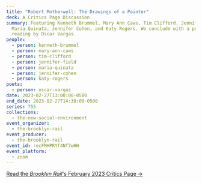 ```yaml
---
title: "Robert Motherwell: The Drawings of a Painter"
deck: A Critics Page Discussion
summary: Featuring Kenneth Brummel, Mary Ann Caws, Tim Clifford, Jennifer Field,
  Maria Quinata, Jennifer Cohen, and Katy Rogers. We conclude with a poetry
  reading by Oscar Vargas.
people:
  - person: kenneth-brummel
  - person: mary-ann-caws
  - person: tim-clifford
  - person: jennifer-field
  - person: maria-quinata
  - person: jennifer-cohen
  - person: katy-rogers
poets:
  - person: oscar-vargas
date: 2023-02-27T13:00:00-0500
end_date: 2023-02-27T14:30:00-0500
series: 755
collections:
  - the-new-social-environment
event_organizer:
  - the-brooklyn-rail
event_producer:
  - the-brooklyn-rail
event_id: recFMHPRYf4Nf7wHH
event_platform:
  - zoom
---
```

[R﻿ead the *Brooklyn Rail*'s February 2023 Critics Page →](https://brooklynrail.org/2023/2/criticspage)
